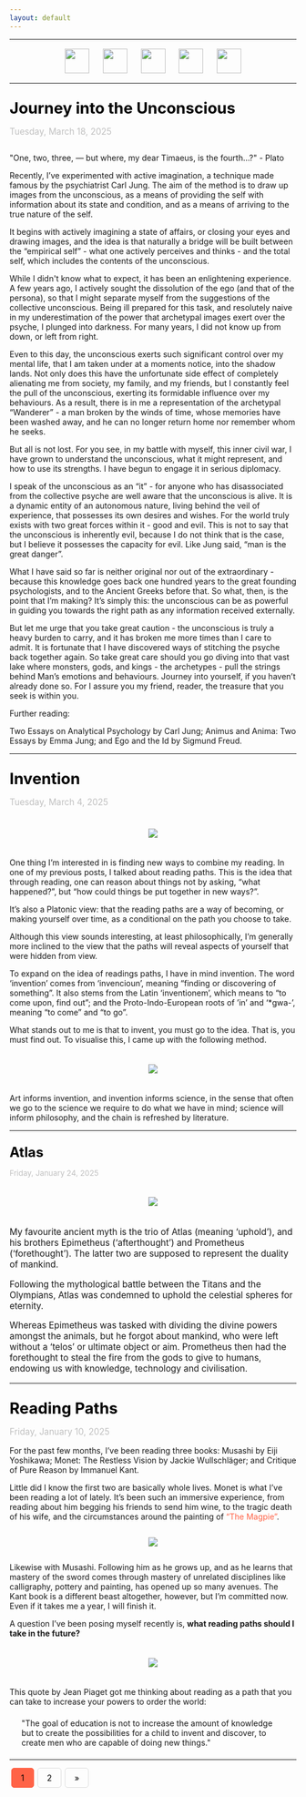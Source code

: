 ```yaml
---
layout: default
---
```

<center>
<hr width="100%" size="3">
<div class="container">
        <a href="https://ellisjalia.com"><img src="/assets/icons/menu.png" style="width:43px;height:43px;justify-content:center;display:inline-block;border:1px;margin: 0px 8px;padding:2px;"/></a>
        <a href="https://ellisjalia.com/essays"><img src="/assets/icons/quill.png" style="width:43px;height:43px;justify-content:center;display:inline-block;border:1px;margin: 0px 8px;padding:2px;"/></a>
        <a href="https://ellisjalia.com/art"><img src="/assets/icons/paint-palette.png" style="width:43px;height:43px;justify-content:center;display:inline-block;border:1px;margin: 0px 8px;padding:2px;"/></a>
        <a href="https://ellisjalia.com/newsletter"><img src="/assets/icons/newsletter.png" style="width:43px;height:43px;justify-content:center;display:inline-block;border:1px;margin: 0px 8px;padding:2px;"/></a>
        <a href="https://ellisjalia.com/about"><img src="/assets/icons/unknown.png" style="width:43px;height:43px;justify-content:center;display:inline-block;border:1px;margin: 0px 8px;padding:2px;"/></a>
 </div>
  <hr width="100%" size="3">
  </center>
<style>
a {
color: black;
text-decoration: none;
}
a:hover {
  color: tomato;
  text-decoration: none;
}
</style>

<p style="font-size:1.7rem; margin-bottom:0"><a href="https://ellisjalia.com/2025/03/18/journey-into-the-unconscious/"><b>Journey into the Unconscious</b></a></p>
<p style="font-size:0.95rem; color: silver">Tuesday, March 18, 2025</p>

<p style="margin-top: 2em;">"One, two, three, — but where, my dear Timaeus, is the fourth...?" - Plato</p>

<p>Recently, I’ve experimented with active imagination, a technique made famous by the psychiatrist Carl Jung. The aim of the method is to draw up images from the unconscious, as a means of providing the self with information about its state and condition, and as a means of arriving to the true nature of the self.</p>

<p>It begins with actively imagining a state of affairs, or closing your eyes and drawing images, and the idea is that naturally a bridge will be built between the “empirical self” - what one actively perceives and thinks - and the total self, which includes the contents of the unconscious.</p>

<p>While I didn't know what to expect, it has been an enlightening experience. A few years ago, I actively sought the dissolution of the ego (and that of the persona), so that I might separate myself from the suggestions of the collective unconscious. Being ill prepared for this task, and resolutely naive in my underestimation of the power that archetypal images exert over the psyche, I plunged into darkness. For many years, I did not know up from down, or left from right.</p>

<p>Even to this day, the unconscious exerts such significant control over my mental life, that I am taken under at a moments notice, into the shadow lands. Not only does this have the unfortunate side effect of completely alienating me from society, my family, and my friends, but I constantly feel the pull of the unconscious, exerting its formidable influence over my behaviours. As a result, there is in me a representation of the archetypal “Wanderer” - a man broken by the winds of time, whose memories have been washed away, and he can no longer return home nor remember whom he seeks.</p>

<p>But all is not lost. For you see, in my battle with myself, this inner civil war, I have grown to understand the unconscious, what it might represent, and how to use its strengths. I have begun to engage it in serious diplomacy.</p>

<p>I speak of the unconscious as an “it” - for anyone who has disassociated from the collective psyche are well aware that the unconscious is alive. It is a dynamic entity of an autonomous nature, living behind the veil of experience, that possesses its own desires and wishes. For the world truly exists with two great forces within it - good and evil. This is not to say that the unconscious is inherently evil, because I do not think that is the case, but I believe it possesses the capacity for evil. Like Jung said, “man is the great danger”.</p> 

<p>What I have said so far is neither original nor out of the extraordinary - because this knowledge goes back one hundred years to the great founding psychologists, and to the Ancient Greeks before that. So what, then, is the point that I’m making? It’s simply this: the unconscious can be as powerful in guiding you towards the right path as any information received externally.</p>

<p>But let me urge that you take great caution - the unconscious is truly a heavy burden to carry, and it has broken me more times than I care to admit. It is fortunate that I have discovered ways of stitching the psyche back together again. So take great care should you go diving into that vast lake where monsters, gods, and kings - the archetypes - pull the strings behind Man’s emotions and behaviours. Journey into yourself, if you haven’t already done so. For I assure you my friend, reader, the treasure that you seek is within you.</p>

<p>Further reading:</p>

<p>Two Essays on Analytical Psychology by Carl Jung; Animus and Anima: Two Essays by Emma Jung; and Ego and the Id by Sigmund Freud.</p>

<hr>

<p style="font-size:1.7rem; margin-bottom:0"><a href="https://ellisjalia.com/2025/03/04/invention/"><b>Invention</b></a></p>
<p style="font-size:0.95rem; color: silver">Tuesday, March 4, 2025</p>

<center><img src="/assets/images/invention-2.jpeg" style="margin-bottom:1.5em; margin-top: 1.5em;"></center>

<p>One thing I’m interested in is finding new ways to combine my reading. In one of my previous posts, I talked about reading paths. This is the idea that through reading, one can reason about things not by asking, “what happened?”, but “how could things be put together in new ways?”.</p>

<p>It’s also a Platonic view: that the reading paths are a way of becoming, or making yourself over time, as a conditional on the path you choose to take.</p>

<p>Although this view sounds interesting, at least philosophically, I’m generally more inclined to the view that the paths will reveal aspects of yourself that were hidden from view.</p>

<p>To expand on the idea of readings paths, I have in mind invention. The word ‘invention’ comes from ‘invencioun’, meaning “finding or discovering of something”. It also stems from the Latin ‘inventionem’, which means to “to come upon, find out”; and the Proto-Indo-European roots of ’in’ and ‘*gwa-’, meaning “to come” and “to go”.</p>

<p>What stands out to me is that to invent, you must go to the idea. That is, you must find out. To visualise this, I came up with the following method.</p>

<center><img src="/assets/images/invention.png" style="margin-bottom:1.5em; margin-top: 1.5em;"></center>

<p>Art informs invention, and invention informs science, in the sense that often we go to the science we require to do what we have in mind; science will inform philosophy, and the chain is refreshed by literature.</p>

<hr>

<p style="font-size:1.7em; margin-bottom:0"><a href="https://ellisjalia.com/2025/01/24/atlas/"><b>Atlas</b></a></p>
<p style="font-size:0.95em; color: silver">Friday, January 24, 2025</p>

<center><img src="/assets/images/atlas-1.png" style="margin-bottom:1.5em; margin-top: 1.5em;"></center>

<p style="font-size:1.10em;">My favourite ancient myth is the trio of Atlas (meaning ‘uphold’), and his brothers Epimetheus (‘afterthought’) and Prometheus (‘forethought’). The latter two are supposed to represent the duality of mankind. </p>

<p style="font-size:1.10em;">Following the mythological battle between the Titans and the Olympians, Atlas was condemned to uphold the celestial spheres for eternity. 
</p>

<p style="font-size:1.10em;">Whereas Epimetheus was tasked with dividing the divine powers amongst the animals, but he forgot about mankind, who were left without a ‘telos’ or ultimate object or aim. Prometheus then had the forethought to steal the fire from the gods to give to humans, endowing us with knowledge, technology and civilisation.
</p>

<hr>

<p style="font-size:1.7rem; margin-bottom:0"><a href="https://ellisjalia.com/2025/01/10/reading-paths/"><b>Reading Paths</b></a></p>
<p style="font-size:0.95rem; color: silver">Friday, January 10, 2025</p>

<p>For the past few months, I’ve been reading three books: Musashi by Eiji Yoshikawa; Monet: The Restless Vision by Jackie Wullschläger; and Critique of Pure Reason by Immanuel Kant.</p>

<p>Little did I know the first two are basically whole lives. Monet is what I’ve been reading a lot of lately. It’s been such an immersive experience, from reading about him begging his friends to send him wine, to the tragic death of his wife, and the circumstances around the painting of <a href="https://en.wikipedia.org/wiki/The_Magpie_(Monet)" style="color:tomato">“The Magpie”</a>.</p>

<center><img src="/assets/images/reading-paths-1.png" style="margin-bottom:1em; margin-top: 1em;"></center>

<p>Likewise with Musashi. Following him as he grows up, and as he learns that mastery of the sword comes through mastery of unrelated disciplines like calligraphy, pottery and painting, has opened up so many avenues. The Kant book is a different beast altogether, however, but I’m committed now. Even if it takes me a year, I will finish it.</p>

<p>A question I’ve been posing myself recently is, <b>what reading paths should I take in the future?</b></p>

<center><img src="/assets/images/reading-paths-2.png" style="margin-bottom:1.5em; margin-top: 1.5em;"></center>

<p>This quote by Jean Piaget got me thinking about reading as a path that you can take to increase your powers to order the world:

<p style="margin: 1.5em;">"The goal of education is not to increase the amount of knowledge but to create the possibilities for a child to invent and discover, to create men who are capable of doing new things."</p>

<hr>

<style>
.pagination {
  display: inline-block;
}

.pagination a {
  color: black;
  float: left;
  padding: 8px 16px;
  text-decoration: none;
  border: 1px solid #ddd;
  margin: 0 3px;
  border-radius: 5px;
}

.pagination a.active {
  background-color: tomato;
  color: black;
  border: 1px solid tomato;
  border-radius: 5px;
}

.pagination a:hover:not(.active) {background-color: tomato;}

.pagination a:first-child {
  border-top-left-radius: 5px;
  border-bottom-left-radius: 5px;
}

.pagination a:last-child {
  border-top-right-radius: 5px;
  border-bottom-right-radius: 5px;
}
</style>
<body>

<div class="pagination">
  <a class="active" href="https://ellisjalia.com">1</a>
  <a href="https://ellisjalia.com/page/2/">2</a>
  <a href="https://ellisjalia.com/page/2/">&raquo;</a>
</div>